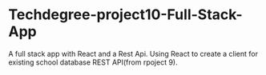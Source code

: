 # Techdegree-project10-Full-Stack-App
 A full stack app with React and a Rest Api. Using React to create a client for existing school database REST API(from rpoject 9).

